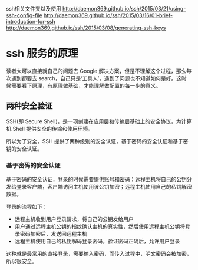 ssh相关文件夹以及使用
http://daemon369.github.io/ssh/2015/03/21/using-ssh-config-file
http://daemon369.github.io/ssh/2015/03/16/01-brief-introduction-for-ssh
http://daemon369.github.io/ssh/2015/03/08/generating-ssh-keys

# ssh 服务的原理

读者大可以直接就自己的问题去 Google 解决方案，但是不理解这个过程，那么每次遇到都要去 search，自己只是‘工具人’，遇到了问题也不知道如何是好。这时候需要看下原理，有原理做基础，才能理解做配置的每一步的意义。

## 两种安全验证

SSH(即 Secure Shell)，是一项创建在应用层和传输层基础上的安全协议，为计算机 Shell 提供安全的传输和使用环境。

所以为了安全，SSH 提供了两种级别的安全认证，基于密码的安全认证和基于密钥的安全认证。

### 基于密码的安全认证

基于密码的安全认证，登录的时候需要提供账号和密码；远程主机将自己的公钥分发给登录客户端，客户端访问主机使用该公钥加密；远程主机使用自己的私钥解密数据。

登录的流程如下：

  - 远程主机收到用户登录请求，将自己的公钥发给用户
  - 用户通过远程主机公钥的指纹确认主机的真实性，然后使用远程主机公钥将登录密码加密后，发送回远程主机
  - 远程主机使用自己的私钥解码登录密码，验证密码正确后，允许用户登录

这种就是最常用的直接登录，需要输入密码，而传入过程中，明文密码会被加密，所以很安全。
